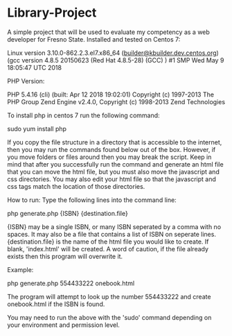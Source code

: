 # Library-Project
A simple project that will be used to evaluate my competency as a web developer for Fresno State.
Installed and tested on Centos 7:

Linux version 3.10.0-862.2.3.el7.x86_64 (builder@kbuilder.dev.centos.org) (gcc version 4.8.5 20150623 (Red Hat 4.8.5-28) (GCC) ) #1 SMP Wed May 9 18:05:47 UTC 2018

PHP Version: 

PHP 5.4.16 (cli) (built: Apr 12 2018 19:02:01)
Copyright (c) 1997-2013 The PHP Group
Zend Engine v2.4.0, Copyright (c) 1998-2013 Zend Technologies

To install php in centos 7 run the following command:

sudo yum install php

If you copy the file structure in a directory that is accessible to the internet, then you may run the commands found below out of the box.  However, if you move folders or files around then you may break the script.  Keep in mind that after you successfully run the command and generate an html file that you can move the html file, but you must also move the javascript and css directories.  You may also edit your html file so that the javascript and css tags match the location of those directories.

How to run:
Type the following lines into the command line:

php generate.php {ISBN} {destination.file}

{ISBN} may be a single ISBN, or many ISBN seperated by a comma with no spaces.  It may also be a file that contains a list of ISBN on seperate lines.  {destination.file} is the name of the html file you would like to create.  If blank, 'index.html' will be created.  A word of caution, if the file already exists then this program will overwrite it.

Example:  

php generate.php 554433222 onebook.html

The program will attempt to look up the number 554433222 and create onebook.html if the ISBN is found.


You may need to run the above with the 'sudo' command depending on your environment and permission level.
